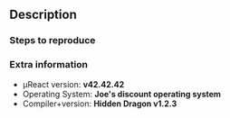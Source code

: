 ## Description
<!--
If your issue is a bugreport, this means describing what you did,
what did you want to happen and what actually did happen.

If your issue is a feature request, describe the feature and why do you
want it.
-->


### Steps to reproduce
<!--
This is only relevant for bug reports, but if you do have one,
please provide a minimal set of steps to reproduce the problem.

Usually this means providing a small and self-contained code using µReact
and specifying compiler flags/tools used if relevant.
-->


### Extra information
<!--
Fill in any extra information that might be important for your issue.

If your issue is a bugreport, definitely fill out at least the following.
-->
* µReact version: **v42.42.42**
* Operating System: **Joe's discount operating system**
* Compiler+version: **Hidden Dragon v1.2.3**